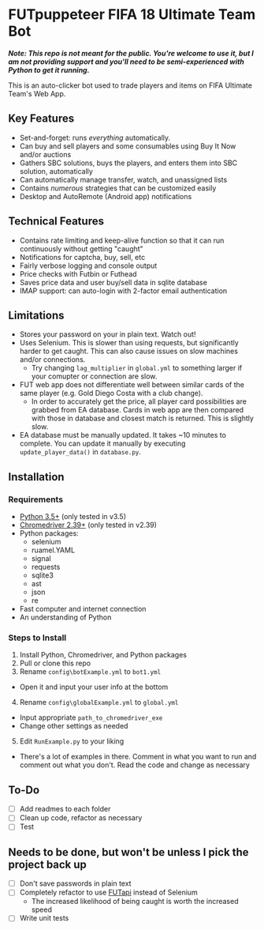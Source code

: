 # FUTpuppeteer FIFA 18 Ultimate Team Bot

*__Note: This repo is not meant for the public. You're welcome to use it, but I am not providing support and you'll need to be semi-experienced with Python to get it running.__*

This is an auto-clicker bot used to trade players and items on FIFA Ultimate Team's Web App.

## Key Features

* Set-and-forget: runs *everything* automatically.
* Can buy and sell players and some consumables using Buy It Now and/or auctions
* Gathers SBC solutions, buys the players, and enters them into SBC solution, automatically
* Can automatically manage transfer, watch, and unassigned lists
* Contains *numerous* strategies that can be customized easily
* Desktop and AutoRemote (Android app) notifications

## Technical Features

* Contains rate limiting and keep-alive function so that it can run continuously without getting "caught"
* Notifications for captcha, buy, sell, etc
* Fairly verbose logging and console output
* Price checks with Futbin or Futhead
* Saves price data and user buy/sell data in sqlite database
* IMAP support: can auto-login with 2-factor email authentication

## Limitations

* Stores your password on your in plain text. Watch out!
* Uses Selenium. This is slower than using requests, but significantly harder to get caught. This can also cause issues on slow machines and/or connections. 
  * Try changing `lag_multiplier` in `global.yml` to something larger if your comupter or connection are slow.
* FUT web app does not differentiate well between similar cards of the same player (e.g. Gold Diego Costa with a club change). 
  * In order to accurately get the price, all player card possibilities are grabbed from EA database. Cards in web app are then compared with those in database and closest match is returned. This is slightly slow.
* EA database must be manually updated. It takes ~10 minutes to complete. You can update it manually by executing `update_player_data()` in `database.py`.

## Installation

### Requirements

* [Python 3.5+](https://www.python.org/downloads/) (only tested in v3.5)
* [Chromedriver 2.39+](http://chromedriver.chromium.org/downloads) (only tested in v2.39)
* Python packages:
  * selenium
  * ruamel.YAML
  * signal
  * requests
  * sqlite3
  * ast
  * json
  * re
* Fast computer and internet connection
* An understanding of Python

### Steps to Install

1. Install Python, Chromedriver, and Python packages
2. Pull or clone this repo
3. Rename `config\botExample.yml` to `bot1.yml`
  * Open it and input your user info at the bottom
4. Rename `config\globalExample.yml` to `global.yml`
  * Input appropriate `path_to_chromedriver_exe`
  * Change other settings as needed
5. Edit `RunExample.py` to your liking
  * There's a lot of examples in there. Comment in what you want to run and comment out what you don't. Read the code and change as necessary

## To-Do

- [ ] Add readmes to each folder
- [ ] Clean up code, refactor as necessary
- [ ] Test

## Needs to be done, but won't be unless I pick the project back up

- [ ] Don't save passwords in plain text
- [ ] Completely refactor to use [FUTapi](https://github.com/futapi/fut) instead of Selenium
  * The increased likelihood of being caught is worth the increased speed
- [ ] Write unit tests
